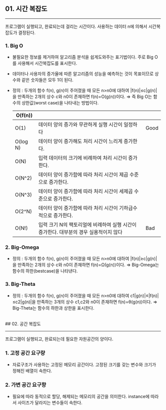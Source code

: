 ## 01. 시간 복잡도

---

프로그램이 실행되고, 완료되는데 걸리는 시간이다. 사용하는 데이터 n에 의해서 시간복잡도가 결정된다.

### 1. Big O

- 불필요한 정보를 제거하여 알고리즘 분석을 쉽게도와주는 표기법이다. 주로 Big O를 사용해서 시간복잡도를 표시한다.
    
- 데이터나 사용자의 증가율에 따른 알고리즘의 성능을 예측하는 것이 목표이므로 상수와 같은 숫자들은 모두 1이 된다.
    
- 정의 : 두개의 함수 f(n), g(n)이 주어졌을 때 모든 n>n0에 대하여 |f(n)|≤c|g(n)|을 만족하는 2개의 상수 c와 n0이 존재하면 f(n)=O(g(n))이다. ⇒ 즉 Big O는 함수의 상한값(worst case)을 나타내는 방법이다.
    
    |O(f(n))|||
    |---|---|---|
    |O(1)|데이터 양의 증가와 무관하게 실행 시간이 일정하다|Good|
    |O(log N)|데이터 양이 증가해도 처리 시간이 느리게 증가한다.||
    |O(N)|입력 데이터의 크기에 비례하여 처리 시간이 증가한다.||
    |O(N^2)|데이터 양이 증가함에 따라 처리 시간이 제곱 수준으로 증가한다.||
    |O(N^3)|데이터 양이 증가함에 따라 처리 시간이 세제곱 수준으로 증가한다.||
    |O(2^N)|데이터 양이 증가함에 따라 처리 시간이 기하급수적으로 증가한다.||
    |O(N!)|입력 크기 N의 팩토리얼에 비례하여 실행 시간이 증가한다. 대부분의 경우 실용적이지 않다|Bad|
    

### 2. **Big-Omega**

- 정의 : 두개의 함수 f(n), g(n)이 주어졌을 때 모든 n>n0에 대하여 |f(n)|≥c|g(n)|을 만족하는 2개의 상수 c와 n0이 존재하면 f(n)=Ω(g(n))이다. ⇒ Big-Omega는 함수의 하한(bestcase)을 나타낸다.

### 3. **Big-Theta**

- 정의 : 두개의 함수 f(n), g(n)이 주어졌을 때 모든 n>n0에 대하여 c1|g(n)|≤|f(n)|≤c2|g(n)|을 만족하는 3개의 상수 c1,c2와 n0이 존재하면 f(n)=θ(g(n))이다. ⇒ Big-Theta는 함수의 하한과 상한을 표시한다.

<br>
## 02. 공간 복잡도

---

프로그램이 실행되고, 완료되는데 필요한 자원공간의 양이다.

### 1. 고정 공간 요구량

- 자료구조가 사용하는 고정된 메모리 공간이다. 고정된 크기를 갖는 변수와 크기가 정해진 배열이 속한다.

### 2. 가변 공간 요구향

- 필요에 따라 동적으로 할당, 해제되는 메모리의 공간을 의미한다. instance에 따라서 사이즈가 달라지는 변수들이 속한다.